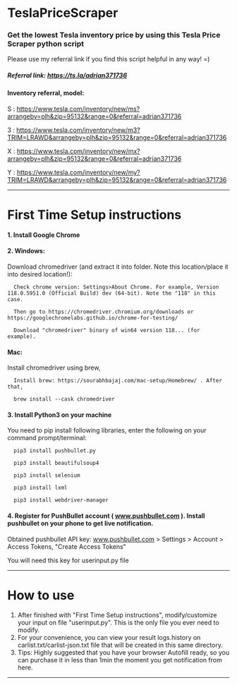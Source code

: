 # TeslaPriceScraper 
### Get the lowest Tesla inventory price by using this Tesla Price Scraper python script

Please use my referral link if you find this script helpful in any way! =)

##### Referral link: https://ts.la/adrian371736
#### Inventory referral, model:
S : https://www.tesla.com/inventory/new/ms?arrangeby=plh&zip=95132&range=0&referral=adrian371736

3 : https://www.tesla.com/inventory/new/m3?TRIM=LRAWD&arrangeby=plh&zip=95132&range=0&referral=adrian371736

X : https://www.tesla.com/inventory/new/mx?arrangeby=plh&zip=95132&range=0&referral=adrian371736

Y : https://www.tesla.com/inventory/new/my?TRIM=LRAWD&arrangeby=plh&zip=95132&range=0&referral=adrian371736

---------------------------------------------------------------------
# First Time Setup instructions
#### 1. Install Google Chrome
#### 2. Windows:

   Download chromedriver (and extract it into folder. Note this location/place it into desired location!):

      Check chrome version: Settings>About Chrome. For example, Version 118.0.5951.0 (Official Build) dev (64-bit). Note the "118" in this case.

      Then go to https://chromedriver.chromium.org/downloads or https://googlechromelabs.github.io/chrome-for-testing/

      Download "chromedriver" binary of win64 version 118... (for example).

####   Mac:

   Install chromedriver using brew,

      Install brew: https://sourabhbajaj.com/mac-setup/Homebrew/ . After that,

      brew install --cask chromedriver
#### 3. Install Python3 on your machine

   You need to pip install following libraries, enter the following on your command prompt/terminal:

      pip3 install pushbullet.py

      pip3 install beautifulsoup4

      pip3 install selenium

      pip3 install lxml

      pip3 install webdriver-manager
#### 4. Register for PushBullet account ( www.pushbullet.com ). Install pushbullet on your phone to get live notification.

   Obtained pushbullet API key: www.pushbullet.com > Settings > Account > Access Tokens, "Create Access Tokens"
   
   You will need this key for userinput.py file

---------------------------------------------------------------------
# How to use 
1. After finished with "First Time Setup instructions", modify/customize your input on file "userinput.py". This is the only file you ever need to modify.
2. For your convenience, you can view your result logs.history on carlist.txt/carlist-json.txt file that will be created in this same directory.
3. Tips: Highly suggested that you have your browser Autofill ready, so you can purchase it in less than 1min the moment you get notification from here.
------------------------------------------------------------------
